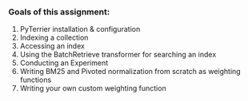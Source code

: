 ### Goals of this assignment:
1. PyTerrier installation & configuration
2. Indexing a collection
3. Accessing an index
4. Using the BatchRetrieve transformer for searching an index
5. Conducting an Experiment
6. Writing BM25 and Pivoted normalization from scratch as weighting functions
7. Writing your own custom weighting function
